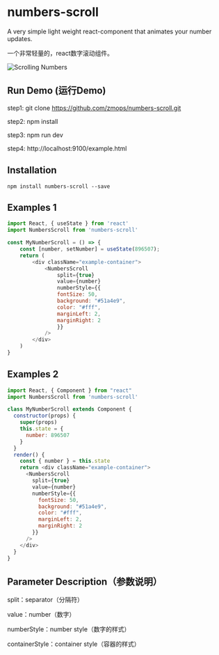 # numbers-scroll

A very simple light weight react-component that animates your number updates.

一个非常轻量的，react数字滚动组件。

![Scrolling Numbers](https://www.webfunny.cn/resource/scroll.gif)

## Run Demo (运行Demo)

step1: git clone https://github.com/zmops/numbers-scroll.git

step2: npm install

step3: npm run dev

step4: http://localhost:9100/example.html


## Installation

`npm install numbers-scroll --save`


## Examples 1

```javascript
import React, { useState } from 'react'
import NumbersScroll from 'numbers-scroll'

const MyNumberScroll = () => {
    const [number, setNumber] = useState(896507);
    return (
        <div className="example-container">
            <NumbersScroll
                split={true}
                value={number}
                numberStyle={{
                fontSize: 50,
                background: "#51a4e9",
                color: "#fff",
                marginLeft: 2,
                marginRight: 2
                }}
            />
        </div>
    )
}
```

## Examples 2

```javascript
import React, { Component } from "react"
import NumbersScroll from 'numbers-scroll'

class MyNumberScroll extends Component {
  constructor(props) {
    super(props)
    this.state = {
      number: 896507
    }
  }
  render() {
    const { number } = this.state
    return <div className="example-container">
      <NumbersScroll
        split={true}
        value={number}
        numberStyle={{
          fontSize: 50,
          background: "#51a4e9",
          color: "#fff",
          marginLeft: 2,
          marginRight: 2
        }}
      />
    </div>
  }
}
```

## Parameter Description（参数说明）

split：separator（分隔符）

value：number（数字）

numberStyle：number style（数字的样式）

containerStyle：container style（容器的样式）
